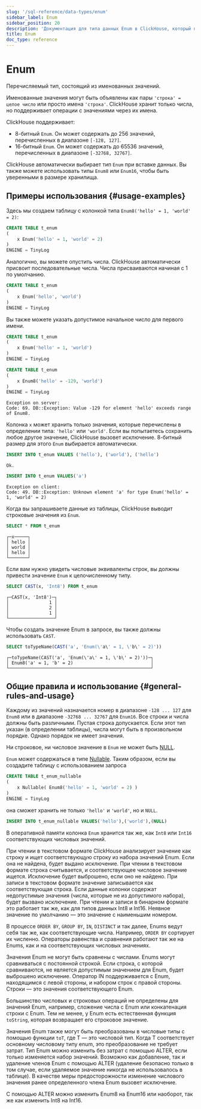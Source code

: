```yaml
---
slug: '/sql-reference/data-types/enum'
sidebar_label: Enum
sidebar_position: 20
description: 'Документация для типа данных Enum в ClickHouse, который представляет'
title: Enum
doc_type: reference
---
```

# Enum

Перечисляемый тип, состоящий из именованных значений.

Именованные значения могут быть объявлены как пары `'строка' = целое число` или просто имена `'строка'`. ClickHouse хранит только числа, но поддерживает операции с значениями через их имена.

ClickHouse поддерживает:

- 8-битный `Enum`. Он может содержать до 256 значений, перечисленных в диапазоне `[-128, 127]`.
- 16-битный `Enum`. Он может содержать до 65536 значений, перечисленных в диапазоне `[-32768, 32767]`.

ClickHouse автоматически выбирает тип `Enum` при вставке данных. Вы также можете использовать типы `Enum8` или `Enum16`, чтобы быть уверенными в размере хранилища.

## Примеры использования {#usage-examples}

Здесь мы создаем таблицу с колонкой типа `Enum8('hello' = 1, 'world' = 2)`:

```sql
CREATE TABLE t_enum
(
    x Enum('hello' = 1, 'world' = 2)
)
ENGINE = TinyLog
```

Аналогично, вы можете опустить числа. ClickHouse автоматически присвоит последовательные числа. Числа присваиваются начиная с 1 по умолчанию.

```sql
CREATE TABLE t_enum
(
    x Enum('hello', 'world')
)
ENGINE = TinyLog
```

Вы также можете указать допустимое начальное число для первого имени.

```sql
CREATE TABLE t_enum
(
    x Enum('hello' = 1, 'world')
)
ENGINE = TinyLog
```

```sql
CREATE TABLE t_enum
(
    x Enum8('hello' = -129, 'world')
)
ENGINE = TinyLog
```

```text
Exception on server:
Code: 69. DB::Exception: Value -129 for element 'hello' exceeds range of Enum8.
```

Колонка `x` может хранить только значения, которые перечислены в определении типа: `'hello'` или `'world'`. Если вы попытаетесь сохранить любое другое значение, ClickHouse вызовет исключение. 8-битный размер для этого `Enum` выбирается автоматически.

```sql
INSERT INTO t_enum VALUES ('hello'), ('world'), ('hello')
```

```text
Ok.
```

```sql
INSERT INTO t_enum VALUES('a')
```

```text
Exception on client:
Code: 49. DB::Exception: Unknown element 'a' for type Enum('hello' = 1, 'world' = 2)
```

Когда вы запрашиваете данные из таблицы, ClickHouse выводит строковые значения из `Enum`.

```sql
SELECT * FROM t_enum
```

```text
┌─x─────┐
│ hello │
│ world │
│ hello │
└───────┘
```

Если вам нужно увидеть числовые эквиваленты строк, вы должны привести значение `Enum` к целочисленному типу.

```sql
SELECT CAST(x, 'Int8') FROM t_enum
```

```text
┌─CAST(x, 'Int8')─┐
│               1 │
│               2 │
│               1 │
└─────────────────┘
```

Чтобы создать значение Enum в запросе, вы также должны использовать `CAST`.

```sql
SELECT toTypeName(CAST('a', 'Enum(\'a\' = 1, \'b\' = 2)'))
```

```text
┌─toTypeName(CAST('a', 'Enum(\'a\' = 1, \'b\' = 2)'))─┐
│ Enum8('a' = 1, 'b' = 2)                             │
└─────────────────────────────────────────────────────┘
```

## Общие правила и использование {#general-rules-and-usage}

Каждому из значений назначается номер в диапазоне `-128 ... 127` для `Enum8` или в диапазоне `-32768 ... 32767` для `Enum16`. Все строки и числа должны быть различными. Пустая строка допускается. Если этот тип указан (в определении таблицы), числа могут быть в произвольном порядке. Однако порядок не имеет значения.

Ни строковое, ни числовое значение в `Enum` не может быть [NULL](../../sql-reference/syntax.md).

`Enum` может содержаться в типе [Nullable](../../sql-reference/data-types/nullable.md). Таким образом, если вы создадите таблицу с использованием запроса

```sql
CREATE TABLE t_enum_nullable
(
    x Nullable( Enum8('hello' = 1, 'world' = 2) )
)
ENGINE = TinyLog
```

она сможет хранить не только `'hello'` и `'world'`, но и `NULL`.

```sql
INSERT INTO t_enum_nullable VALUES('hello'),('world'),(NULL)
```

В оперативной памяти колонка `Enum` хранится так же, как `Int8` или `Int16` соответствующих числовых значений.

При чтении в текстовом формате ClickHouse анализирует значение как строку и ищет соответствующую строку из набора значений Enum. Если она не найдена, будет выдано исключение. При чтении в текстовом формате строка считывается, и соответствующее числовое значение ищется. Исключение будет выброшено, если оно не найдено. 
При записи в текстовом формате значение записывается как соответствующая строка. Если данные колонки содержат недопустимые значения (числа, которые не из допустимого набора), будет вызвано исключение. При чтении и записи в бинарном формате это работает так же, как для типов данных Int8 и Int16. 
Неявное значение по умолчанию — это значение с наименьшим номером.

В процессе `ORDER BY`, `GROUP BY`, `IN`, `DISTINCT` и так далее, Enums ведут себя так же, как соответствующие числа. Например, `ORDER BY` сортирует их численно. Операторы равенства и сравнения работают так же на Enums, как и на соответствующих числовых значениях.

Значения Enum не могут быть сравнены с числами. Enums могут сравниваться с постоянной строкой. Если строка, с которой сравниваются, не является допустимым значением для Enum, будет выброшено исключение. Оператор IN поддерживается с Enum, находящимся с левой стороны, и набором строк с правой стороны. Строки — это значения соответствующего Enum.

Большинство числовых и строковых операций не определены для значений Enum, например, сложение числа с Enum или конкатенация строки с Enum. Тем не менее, у Enum есть естественная функция `toString`, которая возвращает его строковое значение.

Значения Enum также могут быть преобразованы в числовые типы с помощью функции `toT`, где T — это числовой тип. Когда T соответствует основному числовому типу enum, это преобразование не требует затрат. Тип Enum можно изменить без затрат с помощью ALTER, если только изменяется набор значений. Возможно как добавление, так и удаление членов Enum с помощью ALTER (удаление безопасно только в том случае, если удаляемое значение никогда не использовалось в таблице). В качестве меры предосторожности изменение числового значения ранее определенного члена Enum вызовет исключение.

С помощью ALTER можно изменить Enum8 на Enum16 или наоборот, так же как изменить Int8 на Int16.